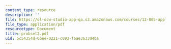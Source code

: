 ```yaml
---
content_type: resource
description: ''
file: https://ol-ocw-studio-app-qa.s3.amazonaws.com/courses/12-005-applications-of-continuum-mechanics-to-earth-atmospheric-and-planetary-sciences-spring-2006/5c54354d6bee0221c093f6ae3633d4ba_probset2.pdf
file_type: application/pdf
resourcetype: Document
title: probset2.pdf
uid: 5c54354d-6bee-0221-c093-f6ae3633d4ba
---
```

